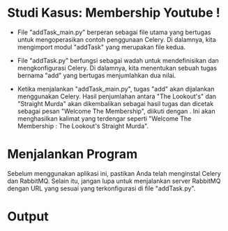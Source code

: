 # Studi Kasus: Membership Youtube !

- File "addTask_main.py" berperan sebagai file utama yang bertugas untuk mengoperasikan contoh penggunaan Celery. Di dalamnya, kita mengimport modul "addTask" yang merupakan file kedua.

- File "addTask.py" berfungsi sebagai wadah untuk mendefinisikan dan mengkonfigurasi Celery. Di dalamnya, kita menentukan sebuah tugas bernama "add" yang bertugas menjumlahkan dua nilai.

- Ketika menjalankan "addTask_main.py", tugas "add" akan dijalankan menggunakan Celery. Hasil penjumlahan antara "The Lookout's" dan "Straight Murda" akan dikembalikan sebagai hasil tugas dan dicetak sebagai pesan "Welcome The Membership", diikuti dengan <result>. Ini akan menghasilkan kalimat yang terdengar seperti "Welcome The Membership : The Lookout's Straight Murda".

# Menjalankan Program
  
Sebelum menggunakan aplikasi ini, pastikan Anda telah menginstal Celery dan RabbitMQ. Selain itu, jangan lupa untuk menjalankan server RabbitMQ dengan URL yang sesuai yang terkonfigurasi di file "addTask.py".

# Output